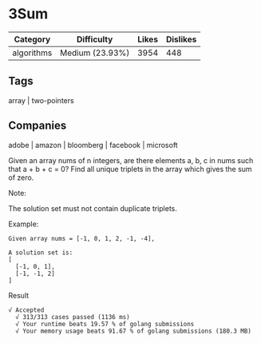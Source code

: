 # 3Sum
|Category|	Difficulty	|Likes	|Dislikes|
-|-|-|-
|algorithms|	Medium (23.93%)|	3954|	448|
## Tags
array | two-pointers

## Companies
adobe | amazon | bloomberg | facebook | microsoft

Given an array nums of n integers, are there elements a, b, c in nums such that a + b + c = 0? Find all unique triplets in the array which gives the sum of zero.

Note:

The solution set must not contain duplicate triplets.

Example:
```
Given array nums = [-1, 0, 1, 2, -1, -4],

A solution set is:
[
  [-1, 0, 1],
  [-1, -1, 2]
]
```

Result
```
√ Accepted
  √ 313/313 cases passed (1136 ms)
  √ Your runtime beats 19.57 % of golang submissions
  √ Your memory usage beats 91.67 % of golang submissions (180.3 MB)
```